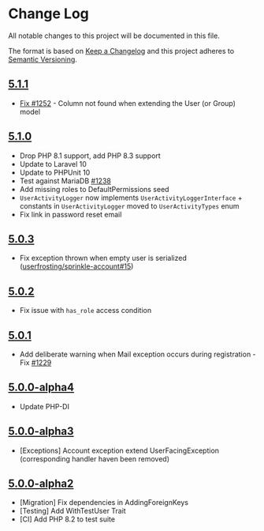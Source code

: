 # Change Log

All notable changes to this project will be documented in this file.

The format is based on [Keep a Changelog](http://keepachangelog.com/en/1.0.0/)
and this project adheres to [Semantic Versioning](http://semver.org/spec/v2.0.0.html).

## [5.1.1](https://github.com/userfrosting/sprinkle-account/compare/5.1.0...5.1.1)
- [Fix #1252](https://github.com/userfrosting/UserFrosting/issues/1252) - Column not found when extending the User (or Group) model 

## [5.1.0](https://github.com/userfrosting/sprinkle-account/compare/5.0.1...5.1.0)
- Drop PHP 8.1 support, add PHP 8.3 support
- Update to Laravel 10
- Update to PHPUnit 10
- Test against MariaDB [#1238](https://github.com/userfrosting/UserFrosting/issues/1238)
- Add missing roles to DefaultPermissions seed
- `UserActivityLogger` now implements `UserActivityLoggerInterface` + constants in `UserActivityLogger` moved to `UserActivityTypes` enum
- Fix link in password reset email

## [5.0.3](https://github.com/userfrosting/sprinkle-account/compare/5.0.2...5.0.3)
- Fix exception thrown when empty user is serialized ([userfrosting/sprinkle-account#15](https://github.com/userfrosting/sprinkle-account/pull/15))

## [5.0.2](https://github.com/userfrosting/sprinkle-account/compare/5.0.1...5.0.2)
- Fix issue with `has_role` access condition

## [5.0.1](https://github.com/userfrosting/sprinkle-account/compare/5.0.0...5.0.1)
- Add deliberate warning when Mail exception occurs during registration - Fix [#1229](https://github.com/userfrosting/UserFrosting/issues/1229)

## [5.0.0-alpha4](https://github.com/userfrosting/sprinkle-account/compare/5.0.0-alpha3...5.0.0-alpha4)
- Update PHP-DI

## [5.0.0-alpha3](https://github.com/userfrosting/sprinkle-account/compare/5.0.0-alpha2...5.0.0-alpha3)
- [Exceptions] Account exception extend UserFacingException (corresponding handler haven been removed)

## [5.0.0-alpha2](https://github.com/userfrosting/sprinkle-account/compare/5.0.0-alpha1...5.0.0-alpha2)
- [Migration] Fix dependencies in AddingForeignKeys
- [Testing] Add WithTestUser Trait
- [CI] Add PHP 8.2 to test suite
